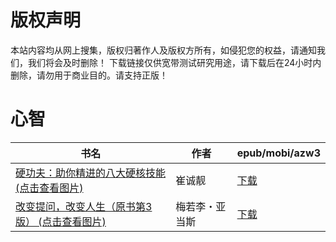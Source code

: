 # 版权声明

本站内容均从网上搜集，版权归著作人及版权方所有，如侵犯您的权益，请通知我们，我们将会及时删除！ 下载链接仅供宽带测试研究用途，请下载后在24小时内删除，请勿用于商业目的。请支持正版！

# 心智

| 书名 | 作者 | epub/mobi/azw3 |
| --- | --- | --- |
| [硬功夫：助你精进的八大硬核技能 (点击查看图片)](https://www.dushupai.com/attachment/2024/06/10/e33a8a14a8d4ca99.jpg) | 崔诚靓 | [下载](https://url89.ctfile.com/f/31084289-1356996547-541b9e?p=8866) |
| [改变提问，改变人生（原书第3版） (点击查看图片)](https://www.dushupai.com/attachment/2024/06/06/cf80a97ba290aa27.jpg) | 梅若李・亚当斯  | [下载](https://url89.ctfile.com/f/31084289-1357033930-b4b547?p=8866) |
